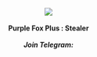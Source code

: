 <p align="center">
  <img src="https://user-images.githubusercontent.com/61627070/125628167-c0412294-5fc8-4bd7-833e-094071baca83.png"><br> </br>
  <b>Purple Fox Plus : Stealer</b><br> </br>
  <i><b> Join Telegram:  </b></i>
</p>
